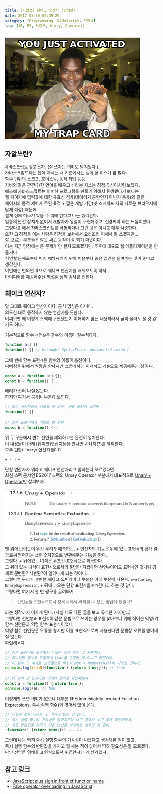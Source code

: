 ```yaml
---
title: (자알쓰) 훼이크 연산자 (번외편)
date: 2017-05-30 09:39:29
category: [Programming, ECMAScript, 자알쓰]
tag: [JS, ES, 자알쓰, Unary, Operator]
---
```


![함정카드 발동](/images/js-fake-operator/thumb.png)  
## 자알쓰란?
`자`바스크립트 `알`고 `쓰`자. (잘 쓰자는 의미도 담겨있다.)  
자바스크립트라는 언어 자체는 내 기준에서는 설계 상 미스가 참 많다.  
함수 단위의 스코프, 호이스팅, 동적 타입 등등  
자바와 같은 깐깐(?)한 언어를 배우고 바라본 자스는 허점 투성이처럼 보였다.  
애초에 자바스크립트는 어떠한 프로그램을 만들기 위해서 탄생했다기 보다는  
웹 페이지에 입력값에 대한 유효성 검사(데이터가 공란인지 아닌지 등등)와 같은  
페이지의 동적 제어가 주된 목적 + 짧은 개발 기간(넷 스케이프 사의 새로운 브라우저에 탑재 예정) 때문에  
설계 상에 미스가 있을 수 밖에 없다고 나는 생각된다.  
일종의 안전 장치가 없어서 개발자가 일일이 구현해주고, 신경써야 하는 느낌이었다.  
그렇다고 해서 자바스크립트를 극혐하거나 그런 것은 아니고 매우 사랑한다.  
또한 그 허점을 아는 사람은 허점을 보완해서 요리조리 피해서 잘 쓰겠지만...  
잘 모르는 부분들은 잘못 써도 동작이 잘 되기 마련이다.  
이는 지금 당장에는 큰 문제가 안 될지 모르겠지만, 추후에 대규모 웹 어플리케이션을 만들거나  
직면할 문제로부터 미리 해방시키기 위해 처음부터 좋은 습관을 들여가는 것이 좋다고 생각한다.  
이번에는 번외편 격으로 훼이크 연산자를 배워보도록 하자.  
아이디어를 제공해주신 [백성훈](https://www.facebook.com/profile.php?id=100005410202751) 님께 감사를 전한다.

## 훼이크 연산자?
말 그대로 훼이크 연산자이다. 공식 명칭은 아니다.    
의도한 대로 동작하지 않는 연산자를 뜻한다.  
어찌보면 왜 이렇게 스펙에 구현됐는지 이해하기 힘든 내용이라서 굳이 몰라도 될 것 같기도 하다.  

기본적으로 함수 선언`문`은 함수의 이름이 필수적이다.  
```javascript
function a() {}
function() {} // Uncaught SyntaxError: Unexpected token (
```

그에 반해 함수 표현`식`은 함수의 이름이 옵션이다.  
디버깅을 위해서 권장을 한다지만 크롬에서는 이마저도 기본으로 제공해주는 것 같다.  
```javascript
const a = function a() {};
const b = function() {};
```

에러가 전혀 나질 않는다.  
하지만 여기서 공통된 부분이 보인다.  
```javascript
// 함수 선언문에서 이름을 뺀 부분, 비록 에러가 나지만...
function() {}

// 함수 표현식에서 이름을 뺀 부분
const b = function() {};
```

위 두 구문에서 변수 선언을 제외하고는 완전히 일치한다.  
이 내용들이 아래 (훼이크)연산자들을 만나면 시너지(?)를 발휘한다.  
모두 단항(Unary) 연산자들이다.

```
+ - ! ~
```

단항 연산자가 뭐라고 훼이크 연산자라고 말하는지 모르겠다면  
최신 스펙 문서인 ES2017 스펙의 Unary Operator 부분에서 대표적으로 [Unary + Operator](https://www.ecma-international.org/ecma-262/7.0/#sec-unary-plus-operator)만 살펴보자.  

![영어라고 겁먹지 말자](/images/js-fake-operator/01.png)  
맨 위에 보이듯이 우선 우리가 예측하는, + 연산자의 기능은 뒤에 있는 표현`식`의 평가 결과로써 얻어지는 `값`을 숫자형으로 변환해주는 기능을 한다.  
그렇다. + 뒤에있는 녀석은 무조건 표현`식`으로 취급한다.  
그 뒤에 있는 녀석이 표현`식`으로서의 문법만 지켰다면 선언`문`이어도 표현`식`인 것처럼 강제로 문변환? 식변환?이 일어나게 되는 것이다.  
그렇다면 우리가 살펴볼 훼이크 오퍼레이터 부분은 아래 부분에 나온다.
`evaluating UnaryExpression`. + 뒤에 나오는 단항 표현`식`을 `평가`한다고 하는 것 같다.  
그렇다면 여기서 한 번 짱구를 굴려봐서
> 선언`문`을 표현`식`으로서 강제시켜서 써먹을 수 있는 방법이 있을까?

라는 생각까지 미치게 된다. (사실 나도 다른 글을 보고 유추한 거지만...)  
그렇다면 선언`문`과 표현`식`이 같은 문법으로 쓰이는 경우를 찾아보니 위에 적어논 익명(?) 함수 선언문과 익명 함수 표현식이었다.  
익명 함수 선언문은 오류를 뿜지만 이를 표현식으로써 사용한다면 문법상 오류를 뿜어내질 않는다.  
확인해보자.  
```javascript
// 함수 표현식을 평가해서 나오는 것은 함수 그 자체이다.
// 왜냐하면 함수를 호출해서 true를 반환한 게 아니기 때문이다.
// 이 함수 그 자체를 숫자형으로 바꾸니 Not a Number(NaN)이 나오는 것이다.
console.log(isNaN(+function() {return true;})); // true

// 내 말이 안 믿긴다면 아래의 결과로 확인해보자.
const a = function() {return true;};
console.log(+a); // NaN 
```

이렇게만 쓰면 의미가 없으니 대부분 IIFE(Immediately Invoked Function Expressions, 즉시 실행 함수)와 엮어서 많이 쓴다.
```javascript
// 이렇게 쓰는 이유는 두 가지가 있는 것 같다.
// 즉시 실행 함수의 가독성이 떨어지거나 보기 흉해서 보기 좋게 표현하려고,
// 혹은 반환값을 가지고 다른 연산을 해야하는 경우인 것 같다.
+function() {return true;}() === 1;
```

그런데 나는 딱히 즉시 실행 함수의 가독성이 나쁘다고 생각해본 적이 없고,  
즉시 실행 함수의 반환값을 가지고 뭘 해본 적이 없어서 딱히 필요성은 잘 모르겠다.  
다만 선언문 형태를 표현식으로서 취급한다는 게 신기했다.

## 참고 링크
* [JavaScript plus sign in front of function name](https://stackoverflow.com/questions/13341698/javascript-plus-sign-in-front-of-function-name)  
* [Fake operator overloading in JavaScript](http://2ality.com/2011/12/fake-operator-overloading.html)  